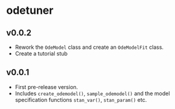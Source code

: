 # odetuner

## v0.0.2
  * Rework the `OdeModel` class and create an `OdeModelFit` class.
  *  Create a tutorial stub

## v0.0.1
  * First pre-release version.
  * Includes `create_odemodel()`, `sample_odemodel()` and the model
  specification functions `stan_var()`, `stan_param()` etc.
